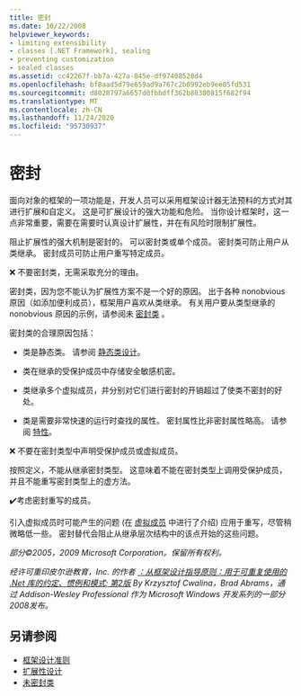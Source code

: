 ```yaml
---
title: 密封
ms.date: 10/22/2008
helpviewer_keywords:
- limiting extensibility
- classes [.NET Framework], sealing
- preventing customization
- sealed classes
ms.assetid: cc42267f-bb7a-427a-845e-df97408528d4
ms.openlocfilehash: bf8aad5d79e659ad9a767c2b0992eb9ee05fd531
ms.sourcegitcommit: d8020797a6657d0fbbdff362b80300815f682f94
ms.translationtype: MT
ms.contentlocale: zh-CN
ms.lasthandoff: 11/24/2020
ms.locfileid: "95730937"
---
```

# <a name="sealing"></a>密封

面向对象的框架的一项功能是，开发人员可以采用框架设计器无法预料的方式对其进行扩展和自定义。 这是可扩展设计的强大功能和危险。 当你设计框架时，这一点非常重要，需要在需要时认真设计扩展性，并在有风险时限制扩展性。

 阻止扩展性的强大机制是密封的。 可以密封类或单个成员。 密封类可防止用户从类继承。 密封成员可防止用户重写特定成员。

 ❌ 不要密封类，无需采取充分的理由。

 密封类，因为您不能认为扩展性方案不是一个好的原因。 出于各种 nonobvious 原因（如添加便利成员），框架用户喜欢从类继承。 有关用户要从类型继承的 nonobvious 原因的示例，请参阅未 [密封类](unsealed-classes.md) 。

 密封类的合理原因包括：

- 类是静态类。 请参阅 [静态类设计](static-class.md)。

- 类在继承的受保护成员中存储安全敏感机密。

- 类继承多个虚拟成员，并分别对它们进行密封的开销超过了使类不密封的好处。

- 类是需要非常快速的运行时查找的属性。 密封属性比非密封属性略高。 请参阅 [特性](attributes.md)。

 ❌ 不要在密封类型中声明受保护成员或虚拟成员。

 按照定义，不能从继承密封类型。 这意味着不能在密封类型上调用受保护成员，并且不能重写密封类型上的虚方法。

 ✔️考虑密封重写的成员。

 引入虚拟成员时可能产生的问题 (在 [虚拟成员](virtual-members.md) 中进行了介绍) 应用于重写，尽管稍微略低一些。 密封替代会阻止从继承层次结构中的该点开始的这些问题。

 *部分©2005，2009 Microsoft Corporation。保留所有权利。*

 *经许可重印皮尔逊教育，Inc. 的作者 [：从框架设计指导原则：用于可重复使用的 .Net 库的约定、惯例和模式; 第2版](https://www.informit.com/store/framework-design-guidelines-conventions-idioms-and-9780321545619) By Krzysztof Cwalina，Brad Abrams，通过 Addison-Wesley Professional 作为 Microsoft Windows 开发系列的一部分2008发布。*

## <a name="see-also"></a>另请参阅

- [框架设计准则](index.md)
- [扩展性设计](designing-for-extensibility.md)
- [未密封类](unsealed-classes.md)
